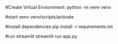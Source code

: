 #Create Virtual Enviornment: 
python -m venv venv

#start venv
venv/scripts/activate

#install dependencies
pip install -r requirements.txt

#run streamlit
streamlit run app.py
